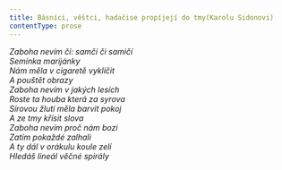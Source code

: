 ```yaml
---
title: Básníci, věštci, hadačise propíjejí do tmy(Karolu Sidonovi)
contentType: prose
---
```


<section>

_Zaboha nevím čí: samčí či samičí  
Semínka marijánky  
Nám měla v cigaretě vyklíčit  
A pouštět obrazy  
Zaboha nevím v jakých lesích  
Roste ta houba která za syrova  
Sírovou žlutí měla barvit pokoj  
A ze tmy křísit slova  
Zaboha nevím proč nám bozi  
Zatím pokaždé zalhali  
A ty dál v orákulu koule zelí  
Hledáš lineál věčné spirály_

</section>
